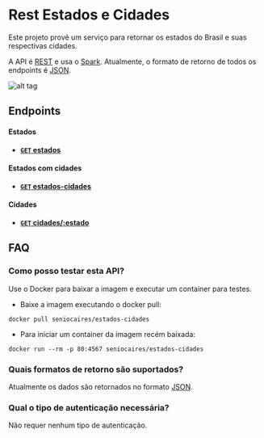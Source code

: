 # Rest Estados e Cidades

Este projeto provê um serviço para retornar os estados do Brasil e suas respectivas cidades.

A API é [REST](http://en.wikipedia.org/wiki/Representational_State_Transfer "RESTful") e usa o [Spark](http://sparkjava.com/ "Spark").
Atualmente, o formato de retorno de todos os endpoints é [JSON](http://json.org/ "JSON").

![alt tag](https://raw.githubusercontent.com/seniocaires/estados-cidades/master/img/docker-spark.png)

## Endpoints

#### Estados
- **[<code>GET</code> estados](https://github.com/seniocaires/estados-cidades/blob/master/endpoints/estados/GET_estados.md)**

#### Estados com cidades
- **[<code>GET</code> estados-cidades](https://github.com/seniocaires/estados-cidades/blob/master/endpoints/estados-cidades/GET_estados-cidades.md)**

#### Cidades
- **[<code>GET</code> cidades/:estado](https://github.com/seniocaires/estados-cidades/blob/master/endpoints/cidades/GET_cidades.md)**

## FAQ
### Como posso testar esta API?

Use o Docker para baixar a imagem e executar um container para testes.

- Baixe a imagem executando o docker pull:
```shell
docker pull seniocaires/estados-cidades
```
- Para iniciar um container da imagem recém baixada:
```shell
docker run --rm -p 80:4567 seniocaires/estados-cidades
```

### Quais formatos de retorno são suportados?
Atualmente os dados são retornados no formato [JSON](http://json.org/ "JSON").

### Qual o tipo de autenticação necessária?
Não requer nenhum tipo de autenticação.

